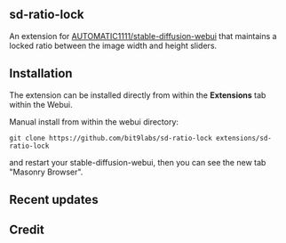 ## sd-ratio-lock

An extension for [AUTOMATIC1111/stable-diffusion-webui](https://github.com/AUTOMATIC1111/stable-diffusion-webui) that maintains a locked ratio between the image width and height sliders.

## Installation

The extension can be installed directly from within the **Extensions** tab within the Webui.

Manual install from within the webui directory:

	git clone https://github.com/bit9labs/sd-ratio-lock extensions/sd-ratio-lock

and restart your stable-diffusion-webui, then you can see the new tab "Masonry Browser".

## Recent updates

## Credit